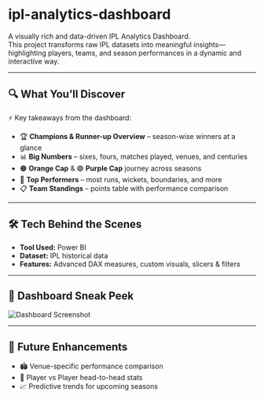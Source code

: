 # ipl-analytics-dashboard

A visually rich and data-driven IPL Analytics Dashboard.  
This project transforms raw IPL datasets into meaningful insights—highlighting players, teams, and season performances in a dynamic and interactive way.  

---

## 🔍 What You’ll Discover  
⚡ Key takeaways from the dashboard:  
- 🏆 **Champions & Runner-up Overview** – season-wise winners at a glance  
- 📊 **Big Numbers** – sixes, fours, matches played, venues, and centuries  
- 🟠 **Orange Cap** & 🟣 **Purple Cap** journey across seasons  
- 🥇 **Top Performers** – most runs, wickets, boundaries, and more  
- 📋 **Team Standings** – points table with performance comparison  

---

## 🛠️ Tech Behind the Scenes  
- **Tool Used:** Power BI  
- **Dataset:** IPL historical data  
- **Features:** Advanced DAX measures, custom visuals, slicers & filters

---

## 🌟 Dashboard Sneak Peek  
![Dashboard Screenshot]()  

---

## 🚀 Future Enhancements  
- 🏟️ Venue-specific performance comparison  
- 📌 Player vs Player head-to-head stats  
- 📈 Predictive trends for upcoming seasons  
